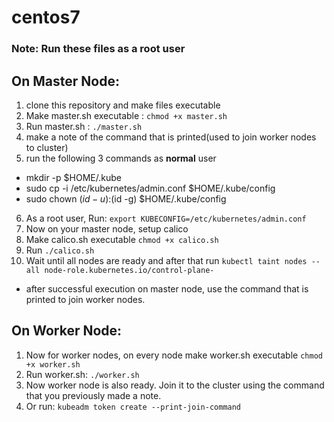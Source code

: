 # centos7
### Note: Run these files as a root user
## On Master Node:
1. clone this repository and make files executable
2. Make master.sh executable : `chmod +x master.sh`
3. Run master.sh : `./master.sh`
4. make a note of the command that is printed(used to join worker nodes to cluster)
5. run the following 3 commands as **normal** user
- mkdir -p $HOME/.kube
- sudo cp -i /etc/kubernetes/admin.conf $HOME/.kube/config
- sudo chown $(id -u):$(id -g) $HOME/.kube/config
6. As a root user, Run: `export KUBECONFIG=/etc/kubernetes/admin.conf`
7. Now on your master node, setup calico
8. Make calico.sh executable `chmod +x calico.sh`
9. Run `./calico.sh`
10. Wait until all nodes are ready and after that run `kubectl taint nodes --all node-role.kubernetes.io/control-plane-`
* after successful execution on master node, use the command that is printed to join worker nodes.
## On Worker Node: 
1. Now for worker nodes, on every node make worker.sh executable `chmod +x worker.sh`
2. Run worker.sh: `./worker.sh`
3. Now worker node is also ready. Join it to the cluster using the command that you previously made a note.
4. Or run: `kubeadm token create --print-join-command`
